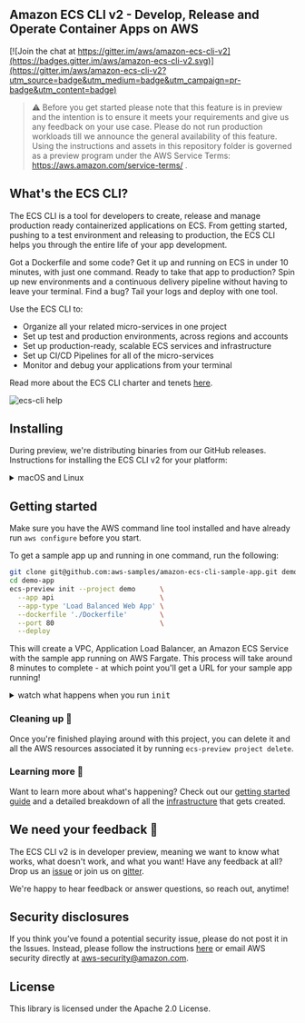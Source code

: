 ## Amazon ECS CLI v2 - Develop, Release and Operate Container Apps on AWS

[![Join the chat at https://gitter.im/aws/amazon-ecs-cli-v2](https://badges.gitter.im/aws/amazon-ecs-cli-v2.svg)](https://gitter.im/aws/amazon-ecs-cli-v2?utm_source=badge&utm_medium=badge&utm_campaign=pr-badge&utm_content=badge)

>⚠️ Before you get started please note that this feature is in preview and the intention is to ensure it meets your requirements and give us any feedback on your use case. Please do not run production workloads till we announce the general availability of this feature. Using the instructions and assets in this repository folder is governed as a preview program under the AWS Service Terms: https://aws.amazon.com/service-terms/ .


## What's the ECS CLI?

The ECS CLI is a tool for developers to create, release and manage production ready containerized applications on ECS.
From getting started, pushing to a test environment and releasing to production, the ECS CLI helps you through the entire life of your app development.

Got a Dockerfile and some code? Get it up and running on ECS in under 10 minutes, with just one command. Ready to take that app to production? Spin up new environments and a continuous delivery pipeline without having to leave your terminal. Find a bug? Tail your logs and deploy with one tool.

Use the ECS CLI to:
* Organize all your related micro-services in one project
* Set up test and production environments, across regions and accounts
* Set up production-ready, scalable ECS services and infrastructure
* Set up CI/CD Pipelines for all of the micro-services
* Monitor and debug your applications from your terminal

Read more about the ECS CLI charter and tenets [here](CHARTER.md).

![ecs-cli help](https://user-images.githubusercontent.com/828419/69765586-5c69f280-1129-11ea-9427-623d15975940.png)

## Installing

During preview, we're distributing binaries from our GitHub releases. Instructions for installing the ECS CLI v2 for your platform:

<details>
  <summary>macOS and Linux</summary>


| Platform | Command to install |
|---------|---------
| macOS | `curl -Lo /usr/local/bin/ecs-preview https://github.com/aws/amazon-ecs-cli-v2/releases/download/v0.0.7/ecs-preview-darwin-v0.0.7 && chmod +x /usr/local/bin/ecs-preview && ecs-preview --help` |
| Linux | `curl -Lo /usr/local/bin/ecs-preview https://github.com/aws/amazon-ecs-cli-v2/releases/download/v0.0.7/ecs-preview-linux-v0.0.7 && chmod +x /usr/local/bin/ecs-preview && ecs-preview --help` |

</details>


## Getting started

Make sure you have the AWS command line tool installed and have already run `aws configure` before you start.

To get a sample app up and running in one command, run the following:

```sh
git clone git@github.com:aws-samples/amazon-ecs-cli-sample-app.git demo-app
cd demo-app
ecs-preview init --project demo      \
  --app api                          \
  --app-type 'Load Balanced Web App' \
  --dockerfile './Dockerfile'        \
  --port 80                          \
  --deploy
```

This will create a VPC, Application Load Balancer, an Amazon ECS Service with the sample app running on AWS Fargate. This process will take around 8 minutes to complete - at which point you'll get a URL for your sample app running!

<details>
    <summary> watch what happens when you run <tt>init</tt></summary>

![Step By Step Setup](https://user-images.githubusercontent.com/828419/69770895-91813f80-113f-11ea-8be9-60df6c2bf3fc.gif)
</details>

### Cleaning up 🧹

Once you're finished playing around with this project, you can delete it and all the AWS resources associated it by running `ecs-preview project delete`.

### Learning more 📖

Want to learn more about what's happening? Check out our [getting started guide](https://github.com/aws/amazon-ecs-cli-v2/wiki/Getting-Started) and a detailed breakdown of all the [infrastructure](https://github.com/aws/amazon-ecs-cli-v2/wiki/Infrastructure) that gets created.

## We need your feedback 🙏

The ECS CLI v2 is in developer preview, meaning we want to know what works, what doesn't work, and what you want! Have any feedback at all? Drop us an [issue](https://github.com/aws/amazon-ecs-cli-v2/issues/new) or join us on [gitter](https://gitter.im/aws/amazon-ecs-cli-v2?utm_source=badge&utm_medium=badge&utm_campaign=pr-badge&utm_content=badge).

We're happy to hear feedback or answer questions, so reach out, anytime!

## Security disclosures

If you think you’ve found a potential security issue, please do not post it in the Issues. Instead, please follow the instructions [here](https://aws.amazon.com/security/vulnerability-reporting/) or email AWS security directly at [aws-security@amazon.com](mailto:aws-security@amazon.com).

## License
This library is licensed under the Apache 2.0 License.
